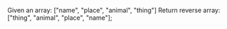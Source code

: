 Given an array: ["name", "place", "animal", "thing"]
Return reverse array: ["thing", "animal", "place", "name"];
